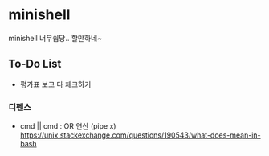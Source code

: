 # minishell
minishell 너무쉽당.. 할만하네~



## To-Do List
- 평가표 보고 다 체크하기


### 디펜스
- cmd || cmd : OR 연산 (pipe x)
	https://unix.stackexchange.com/questions/190543/what-does-mean-in-bash

